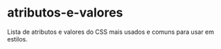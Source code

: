 # atributos-e-valores
Lista de atributos e valores do CSS mais usados e comuns para usar em estilos. 
